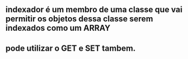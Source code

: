 ## indexador é um membro de uma classe que vai permitir os objetos dessa classe serem indexados como um ARRAY

## pode utilizar o GET e SET tambem.